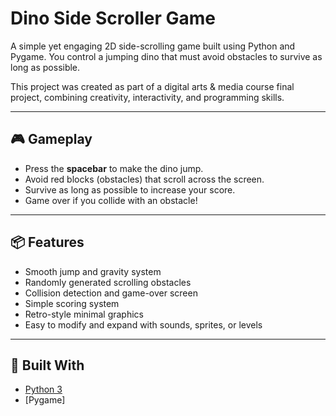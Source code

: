 # Dino Side Scroller Game

A simple yet engaging 2D side-scrolling game built using Python and Pygame. You control a jumping dino that must avoid obstacles to survive as long as possible.

This project was created as part of a digital arts & media course final project, combining creativity, interactivity, and programming skills.

---

## 🎮 Gameplay

- Press the **spacebar** to make the dino jump.
- Avoid red blocks (obstacles) that scroll across the screen.
- Survive as long as possible to increase your score.
- Game over if you collide with an obstacle!

---

## 📦 Features

- Smooth jump and gravity system
- Randomly generated scrolling obstacles
- Collision detection and game-over screen
- Simple scoring system
- Retro-style minimal graphics
- Easy to modify and expand with sounds, sprites, or levels

---

## 🧰 Built With

- [Python 3](https://www.python.org/)
- [Pygame]
  
